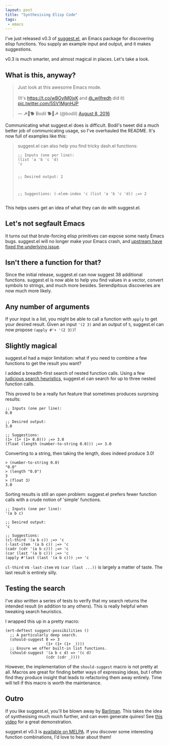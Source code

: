 ```yaml
--- 
layout: post
title: "Synthesising Elisp Code"
tags:
 - emacs
---
```


I've just released v0.3
of [suggest.el](https://github.com/Wilfred/suggest.el), an Emacs
package for discovering elisp functions. You supply an example input
and output, and it makes suggestions.

v0.3 is much smarter, and almost magical in places. Let's take a look.

## What is this, anyway?

<blockquote class="twitter-tweet" data-lang="en"><p lang="en" dir="ltr">Just look at this awesome Emacs mode.<br><br>(It&#39;s <a href="https://t.co/wBOvlM0ixK">https://t.co/wBOvlM0ixK</a> and <a href="https://twitter.com/_wilfredh">@_wilfredh</a> did it) <a href="https://t.co/5SV1MgnHJP">pic.twitter.com/5SV1MgnHJP</a></p>&mdash; ☭🚀🐕 Bodil 🐕🚀☭ (@bodil) <a href="https://twitter.com/bodil/status/762770893298950146">August 8, 2016</a></blockquote>
<script async src="//platform.twitter.com/widgets.js" charset="utf-8"></script>

Communicating what suggest.el does is difficult. Bodil's tweet did a
much better job of communicating usage, so I've overhauled the
README. It's now full of examples like this:

<blockquote>
<p>suggest.el can also help you find tricky dash.el functions:</p>
<pre><code>;; Inputs (one per line):
(list 'a 'b 'c 'd)
'c

;; Desired output:
2

;; Suggestions:
(-elem-index 'c (list 'a 'b 'c 'd)) ;=> 2
</code></pre>
</blockquote>

This helps users get an idea of what they can do with suggest.el.

## Let's not segfault Emacs

It turns out that brute-forcing elisp primitives can expose
some nasty Emacs bugs. suggest.el will no longer make your Emacs
crash, and
[upstream have fixed the underlying issue](https://debbugs.gnu.org/cgi/bugreport.cgi?bug=25684).

## Isn't there a function for that?

Since the initial release, suggest.el can now suggest 38 additional
functions. suggest.el is now able to help you find values in a vector,
convert symbols to strings, and much more besides. Serendipitous
discoveries are now much more likely.

## Any number of arguments

If your input is a list, you might be able to call a function with
`apply` to get your desired result. Given an input `'(2 3)` and an
output of `5`, suggest.el can now propose `(apply #'+ '(2 3))`!

## Slightly magical

suggest.el had a major limitation: what if you need to combine a few
functions to get the result you want?

I added a breadth-first search of nested function calls. Using a few
[judicious search heuristics](https://github.com/Wilfred/suggest.el/blob/b543b15cbff0d5dfeaebff1f4c9aacab7412a40f/suggest.el#L492-L512),
suggest.el can search for up to three nested function calls.

This proved to be a really fun feature that sometimes produces
surprising results:

```emacs-lisp
;; Inputs (one per line):
0.0

;; Desired output:
3.0

;; Suggestions:
(1+ (1+ (1+ 0.0))) ;=> 3.0
(float (length (number-to-string 0.0))) ;=> 3.0
```

Converting to a string, then taking the length, does indeed produce
3.0!

```emacs-lisp
> (number-to-string 0.0)
"0.0"
> (length "0.0")
3
> (float 3)
3.0
```

Sorting results is still an open problem: suggest.el prefers fewer
function calls with a crude notion of 'simple' functions.

```emacs-lisp
;; Inputs (one per line):
'(a b c)

;; Desired output:
'c

;; Suggestions:
(cl-third '(a b c)) ;=> 'c
(-last-item '(a b c)) ;=> 'c
(cadr (cdr '(a b c))) ;=> 'c
(car (last '(a b c))) ;=> 'c
(apply #'last (last '(a b c))) ;=> 'c
```

`cl-third` vs `-last-item` vs `(car (last ...))` is largely a matter
of taste. The last result is entirely silly.

## Testing the search

I've also written a series of tests to verify that my search returns
the intended result (in addition to any others). This is really
helpful when tweaking search heuristics.

I wrapped this up in a pretty macro:

```emacs-lisp
(ert-deftest suggest-possibilities ()
  ;; A particularly deep search.
  (should-suggest 0 => 3
                  (1+ (1+ (1+ _))))
  ;; Ensure we offer built-in list functions.
  (should-suggest '(a b c d) => '(c d)
                  (cdr (cdr _))))
```

However, the implementation of the `should-suggest` macro is not
pretty at all. Macros are great for finding better ways of expressing
ideas, but I often find they produce insight that leads to refactoring
them away entirely. Time will tell if this macro is worth the
maintenance.

## Outro

If you like suggest.el, you'll be blown away
by [Barliman](https://github.com/webyrd/Barliman/). This takes the
idea of synthesising much much further, and can even generate quines!
See [this video](https://www.youtube.com/watch?v=er_lLvkklsk) for a
great demonstration.

suggest.el v0.3 is [available on MELPA](https://melpa.org/#/suggest). If you discover
some interesting function combinations, I'd love to hear about them!

